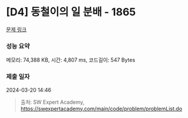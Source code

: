 # [D4] 동철이의 일 분배 - 1865 

[문제 링크](https://swexpertacademy.com/main/code/problem/problemDetail.do?contestProbId=AV5LuHfqDz8DFAXc) 

### 성능 요약

메모리: 74,388 KB, 시간: 4,807 ms, 코드길이: 547 Bytes

### 제출 일자

2024-03-20 14:46



> 출처: SW Expert Academy, https://swexpertacademy.com/main/code/problem/problemList.do